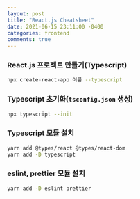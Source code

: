 ```yaml
---
layout: post
title: "React.js Cheatsheet"
date: 2021-06-15 23:11:00 -0400
categories: frontend
comments: true
---
```


### React.js 프로젝트 만들기(Typescript)

```bash
npx create-react-app 이름 --typescript
```

### Typescript 초기화(`tsconfig.json` 생성)

```bash
npx typescript --init
```

### Typescript 모듈 설치

```bash
yarn add @types/react @types/react-dom
yarn add -D typescript
```

### eslint, prettier 모듈 설치

```bash
yarn add -D eslint prettier
```
